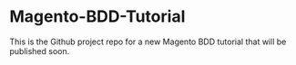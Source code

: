 Magento-BDD-Tutorial
====================

This is the Github project repo for a new Magento BDD tutorial that will be published soon.
